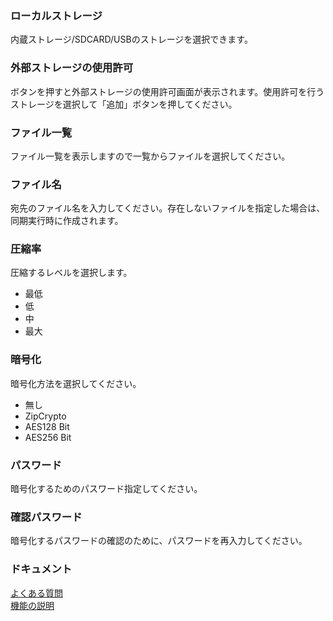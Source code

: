 ### ローカルストレージ<br>

内蔵ストレージ/SDCARD/USBのストレージを選択できます。 <br>

### 外部ストレージの使用許可<br>

ボタンを押すと外部ストレージの使用許可画面が表示されます。使用許可を行うストレージを選択して「追加」ボタンを押してください。 <br>

### ファイル一覧<br>

ファイル一覧を表示しますので一覧からファイルを選択してください。 <br>

### ファイル名<br>

宛先のファイル名を入力してください。存在しないファイルを指定した場合は、同期実行時に作成されます。 <br>

### 圧縮率<br>

圧縮するレベルを選択します。 <br>

- 最低<br>
- 低<br>
- 中<br>
- 最大<br>

### 暗号化<br>
暗号化方法を選択してください。 <br>

- 無し<br>
- ZipCrypto<br>
- AES128 Bit<br>
- AES256 Bit <br>

### パスワード<br>

暗号化するためのパスワード指定してください。<br>

### 確認パスワード<br>

暗号化するパスワードの確認のために、パスワードを再入力してください。<br>

### ドキュメント<br>
[よくある質問](https://sentaroh.github.io/Documents/SMBSync3/SMBSync3_FAQ_JA.htm)<br>
[機能の説明](https://sentaroh.github.io/Documents/SMBSync3/SMBSync3_Desc_JA.htm)<br>

